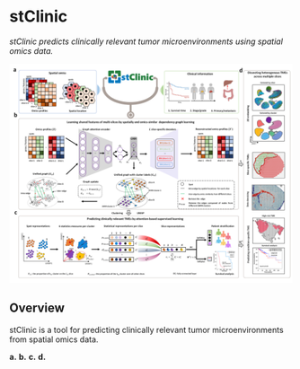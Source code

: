 # stClinic


*stClinic predicts clinically relevant tumor microenvironments using spatial omics data.*


![image](https://github.com/JunjieXia14/stClinic/blob/main/image/Overview.png)

## Overview

stClinic is a tool for predicting clinically relevant tumor microenvironments from spatial omics data.


**a.** **b.** **c.** **d.**
